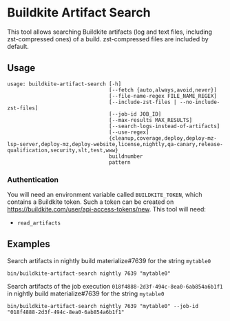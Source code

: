 # Buildkite Artifact Search

This tool allows searching Buildkite artifacts (log and text files, including zst-compressed ones) of a build.
zst-compressed files are included by default.

## Usage
```
usage: buildkite-artifact-search [-h]
                                 [--fetch {auto,always,avoid,never}]
                                 [--file-name-regex FILE_NAME_REGEX]
                                 [--include-zst-files | --no-include-zst-files]
                                 [--job-id JOB_ID]
                                 [--max-results MAX_RESULTS]
                                 [--search-logs-instead-of-artifacts]
                                 [--use-regex]
                                 {cleanup,coverage,deploy,deploy-mz-lsp-server,deploy-mz,deploy-website,license,nightly,qa-canary,release-qualification,security,slt,test,www}
                                 buildnumber
                                 pattern
```

### Authentication

You will need an environment variable called `BUILDKITE_TOKEN`, which contains a Buildkite token. Such a token can be
created on https://buildkite.com/user/api-access-tokens/new.
This tool will need:
* `read_artifacts`

## Examples

Search artifacts in nightly build materialize#7639 for the string `mytable0`

```
bin/buildkite-artifact-search nightly 7639 "mytable0"
```

Search artifacts of the job execution `018f4888-2d3f-494c-8ea0-6ab854a6b1f1` in nightly build materialize#7639 for the string `mytable0`

```
bin/buildkite-artifact-search nightly 7639 "mytable0" --job-id "018f4888-2d3f-494c-8ea0-6ab854a6b1f1"
```
